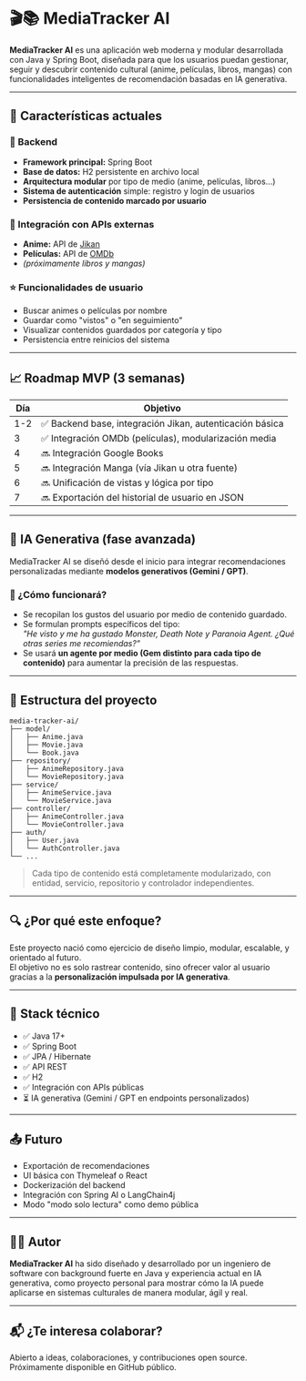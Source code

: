 # 🎬📚 MediaTracker AI

**MediaTracker AI** es una aplicación web moderna y modular desarrollada con Java y Spring Boot, diseñada para que los usuarios puedan gestionar, seguir y descubrir contenido cultural (anime, películas, libros, mangas) con funcionalidades inteligentes de recomendación basadas en IA generativa.

---

## 🚀 Características actuales

### 🔧 Backend

- **Framework principal:** Spring Boot
- **Base de datos:** H2 persistente en archivo local
- **Arquitectura modular** por tipo de medio (anime, películas, libros...)
- **Sistema de autenticación** simple: registro y login de usuarios
- **Persistencia de contenido marcado por usuario**

### 📡 Integración con APIs externas

- **Anime:** API de [Jikan](https://jikan.moe)
- **Películas:** API de [OMDb](https://www.omdbapi.com/)
- *(próximamente libros y mangas)*

### ⭐ Funcionalidades de usuario

- Buscar animes o películas por nombre
- Guardar como "vistos" o "en seguimiento"
- Visualizar contenidos guardados por categoría y tipo
- Persistencia entre reinicios del sistema

---

## 📈 Roadmap MVP (3 semanas)

| Día | Objetivo |
|-----|----------|
| 1-2 | ✅ Backend base, integración Jikan, autenticación básica |
| 3   | ✅ Integración OMDb (películas), modularización media |
| 4   | 🔜 Integración Google Books |
| 5   | 🔜 Integración Manga (vía Jikan u otra fuente) |
| 6   | 🔜 Unificación de vistas y lógica por tipo |
| 7   | 🔜 Exportación del historial de usuario en JSON |

---

## 🤖 IA Generativa (fase avanzada)

MediaTracker AI se diseñó desde el inicio para integrar recomendaciones personalizadas mediante **modelos generativos (Gemini / GPT)**.

### 🧠 ¿Cómo funcionará?

- Se recopilan los gustos del usuario por medio de contenido guardado.
- Se formulan prompts específicos del tipo:  
    _"He visto y me ha gustado Monster, Death Note y Paranoia Agent. ¿Qué otras series me recomiendas?"_
- Se usará **un agente por medio (Gem distinto para cada tipo de contenido)** para aumentar la precisión de las respuestas.

---

## 🧱 Estructura del proyecto

```
media-tracker-ai/
├── model/
│   ├── Anime.java
│   ├── Movie.java
│   └── Book.java
├── repository/
│   ├── AnimeRepository.java
│   └── MovieRepository.java
├── service/
│   ├── AnimeService.java
│   └── MovieService.java
├── controller/
│   ├── AnimeController.java
│   └── MovieController.java
├── auth/
│   ├── User.java
│   └── AuthController.java
└── ...
```

> Cada tipo de contenido está completamente modularizado, con entidad, servicio, repositorio y controlador independientes.

---

## 🔍 ¿Por qué este enfoque?

Este proyecto nació como ejercicio de diseño limpio, modular, escalable, y orientado al futuro.  
El objetivo no es solo rastrear contenido, sino ofrecer valor al usuario gracias a la **personalización impulsada por IA generativa**.

---

## 📌 Stack técnico

- ✅ Java 17+
- ✅ Spring Boot
- ✅ JPA / Hibernate
- ✅ API REST
- ✅ H2
- ✅ Integración con APIs públicas
- ⏳ IA generativa (Gemini / GPT en endpoints personalizados)

---

## 📤 Futuro

- Exportación de recomendaciones
- UI básica con Thymeleaf o React
- Dockerización del backend
- Integración con Spring AI o LangChain4j
- Modo "modo solo lectura" como demo pública

---

## 🧑‍💻 Autor

**MediaTracker AI** ha sido diseñado y desarrollado por un ingeniero de software con background fuerte en Java y experiencia actual en IA generativa, como proyecto personal para mostrar cómo la IA puede aplicarse en sistemas culturales de manera modular, ágil y real.

---

## 📬 ¿Te interesa colaborar?

Abierto a ideas, colaboraciones, y contribuciones open source.  
Próximamente disponible en GitHub público.
